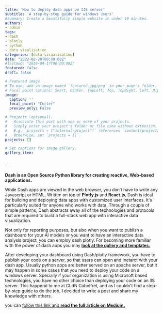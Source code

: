 ```yaml
---
title: 'How to deploy dash apps on IIS server'
subtitle: 'A step-by-step guide for windows users'
#summary: Create a beautifully simple website in under 10 minutes.
authors:
- admin
tags:
- dash
- plotly
- python
- data visulisation
categories: [data visualisation]
date: "2022-02-20T00:00:00Z"
#lastmod: "2019-04-17T00:00:00Z"
featured: false
draft: false

# Featured image
# To use, add an image named `featured.jpg/png` to your page's folder.
# Focal point options: Smart, Center, TopLeft, Top, TopRight, Left, Right, BottomLeft, Bottom, BottomRight
image:
  caption: ''
  focal_point: "Center"
  preview_only: False

# Projects (optional).
#   Associate this post with one or more of your projects.
#   Simply enter your project's folder or file name without extension.
#   E.g. `projects = ["internal-project"]` references `content/project/deep-learning/index.md`.
#   Otherwise, set `projects = []`.
projects: []

# Set captions for image gallery.
gallery_item:


---
```


**Dash is an Open Source Python library for creating reactive, Web-based applications.**


While Dash apps are viewed in the web browser, you don’t have to write any Javascript or HTML. Written on top of **Plotly.js** and **React.js**, Dash is ideal for building and deploying data apps with customized user interfaces. It's particularly suited for anyone who works with data. Through a couple of simple patterns, Dash abstracts away all of the technologies and protocols that are required to build a full-stack web app with interactive data visualization.

Not only for reporting purposes, but also when you want to publish a dashboard for your AI models or you want to have an interactive data analysis project, you can employ dash plotly. For becoming more familiar with the power of dash apps you may [**look at the gallery and templates.**](https://dash.gallery/Portal/)

After developing your dashboard using Dash/plotly framework, you have to publish your code on a server, so that users can open and inetarct with your dash app. Usually python apps are better served on an apache server, but it may happen in some cases that you need to deploy your code on a windows server. Specially if your organization is using Microsoft based technologies, you have no other choice than deploying your code on an IIS server. This happend to me at CLdN Cobelfret, and as I couldn't find a step-by-step guide to do the job, I decided to write a post and share my knowledge with others.

you can [follow this link and **read the full article on Medium.**](https://medium.com/@b-nouri/how-to-deploy-your-dash-app-on-iis-windows-server-98a16b8707e1)